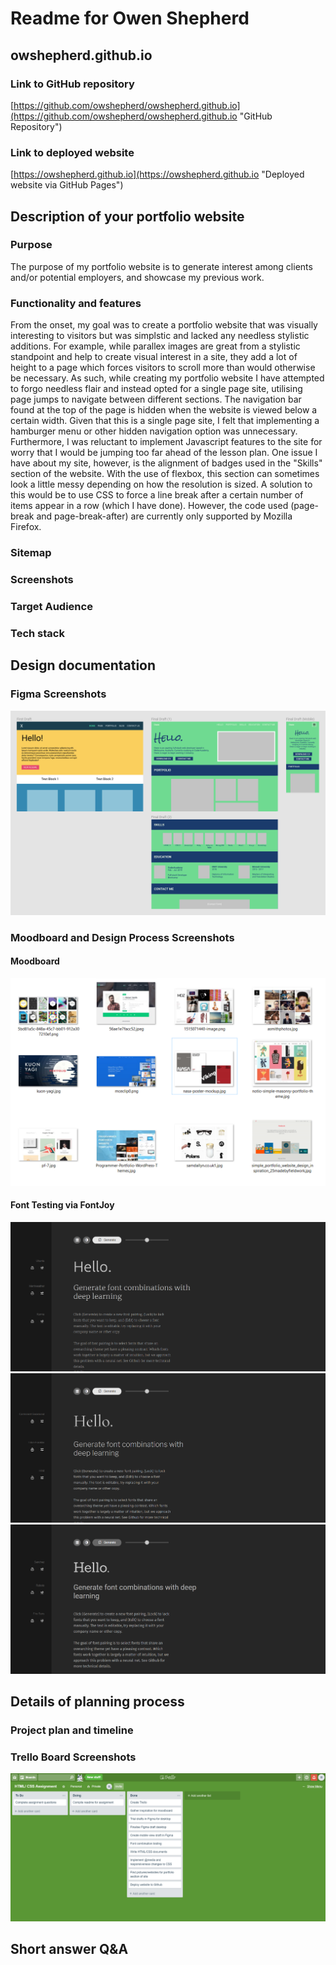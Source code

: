# Readme for Owen Shepherd #
## owshepherd.github.io ##

### Link to GitHub repository ###
[https://github.com/owshepherd/owshepherd.github.io](https://github.com/owshepherd/owshepherd.github.io "GitHub Repository")

### Link to deployed website ###
[https://owshepherd.github.io](https://owshepherd.github.io "Deployed website via GitHub Pages")

## Description of your portfolio website ##
### Purpose ###
The purpose of my portfolio website is to generate interest among clients and/or potential employers, and showcase my previous work.

### Functionality and features ###
From the onset, my goal was to create a portfolio website that was visually interesting to visitors but was simplstic and lacked any needless stylistic additions. For example, while parallex images are great from a stylistic standpoint and help to create visual interest in a site, they add a lot of height to a page which forces visitors to scroll more than would otherwise be necessary. As such, while creating my portfolio website I have attempted to forgo needless flair and instead opted for a single page site, utilising page jumps to navigate between different sections.
The navigation bar found at the top of the page is hidden when the website is viewed below a certain width. Given that this is a single page site, I felt that implementing a hamburger menu or other hidden navigation option was unnecessary. Furthermore, I was reluctant to implement Javascript features to the site for worry that I would be jumping too far ahead of the lesson plan.
One issue I have about my site, however, is the alignment of badges used in the "Skills" section of the website. With the use of flexbox, this section can sometimes look a little messy depending on how the resolution is sized. A solution to this would be to use CSS to force a line break after a certain number of items appear in a row (which I have done). However, the code used (page-break and page-break-after) are currently only supported by Mozilla Firefox.

### Sitemap ###

### Screenshots ###

### Target Audience ###

### Tech stack ###

## Design documentation ##
### Figma Screenshots ###
![Figma](readme/figma.png)

### Moodboard and Design Process Screenshots ###
#### Moodboard ####
![Moodboard](readme/moodboard.png)

#### Font Testing via FontJoy ####
![FontJoy 1](readme/fontjoy0.png)
![FontJoy 2](readme/fontjoy1.png)
![FontJoy 3](readme/fontjoy2.png)

## Details of planning process ##
### Project plan and timeline ###


### Trello Board Screenshots ###
![Trello](readme/trello.png)


## Short answer Q&A ##